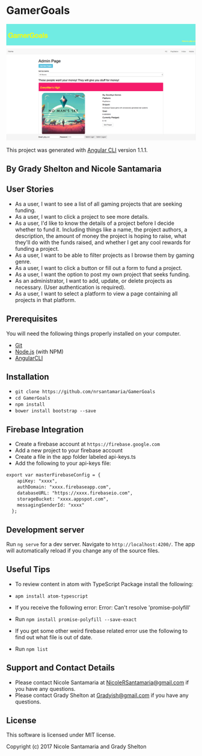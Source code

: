 # GamerGoals

![screenshot](src/assets/images/screenshot.png)

This project was generated with [Angular CLI](https://github.com/angular/angular-cli) version 1.1.1.

## By Grady Shelton and Nicole Santamaria

## User Stories

* As a user, I want to see a list of all gaming projects that are seeking funding.
* As a user, I want to click a project to see more details.
* As a user, I'd like to know the details of a project before I decide whether to fund it. Including things like a name, the project authors, a description, the amount of money the project is hoping to raise, what they'll do with the funds raised, and whether I get any cool rewards for funding a project.
* As a user, I want to be able to filter projects as I browse them by gaming genre.
* As a user, I want to click a button or fill out a form to fund a project.
* As a user, I want the option to post my own project that seeks funding.
* As an administrator, I want to add, update, or delete projects as necessary. (User authentication is required).
* As a user, I want to select a platform to view a page containing all projects in that platform.

## Prerequisites

You will need the following things properly installed on your computer.

* [Git](https://git-scm.com/)
* [Node.js](https://nodejs.org/) (with NPM)
* [AngularCLI](https://cli.angular.io/)

## Installation

* `git clone https://github.com/nrsantamaria/GamerGoals`
* `cd GamerGoals`
* `npm install`
* `bower install bootstrap --save`

## Firebase Integration

* Create a firebase account at `https://firebase.google.com`
* Add a new project to your firebase account
* Create a file in the app folder labeled api-keys.ts
* Add the following to your api-keys file:

```
export var masterFirebaseConfig = {
    apiKey: "xxxx",
    authDomain: "xxxx.firebaseapp.com",
    databaseURL: "https://xxxx.firebaseio.com",
    storageBucket: "xxxx.appspot.com",
    messagingSenderId: "xxxx"
  };
```

## Development server

Run `ng serve` for a dev server. Navigate to `http://localhost:4200/`. The app will automatically reload if you change any of the source files.

## Useful Tips

* To review content in atom with TypeScript Package install the following:
* `apm install atom-typescript`

* If you receive the following error: Error: Can't resolve 'promise-polyfill'
* Run `npm install promise-polyfill --save-exact`

* If you get some other weird firebase related error use the following to find out what file is out of date.
* Run `npm list`

## Support and Contact Details
* Please contact Nicole Santamaria at NicoleRSantamaria@gmail.com if you have any questions.
* Please contact Grady Shelton at Gradyish@gmail.com if you have any questions.

## License
This software is licensed under MIT license.

Copyright (c) 2017 Nicole Santamaria and Grady Shelton
